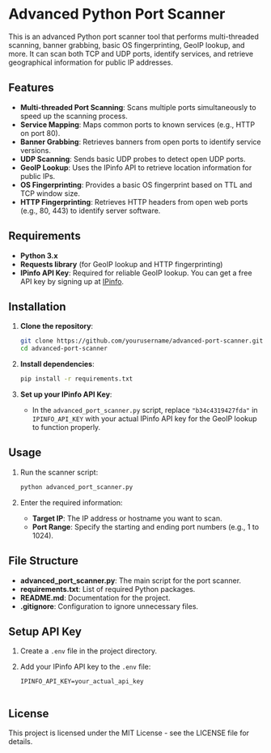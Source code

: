 # Advanced Python Port Scanner

This is an advanced Python port scanner tool that performs multi-threaded scanning, banner grabbing, basic OS fingerprinting, GeoIP lookup, and more. It can scan both TCP and UDP ports, identify services, and retrieve geographical information for public IP addresses.

## Features

- **Multi-threaded Port Scanning**: Scans multiple ports simultaneously to speed up the scanning process.
- **Service Mapping**: Maps common ports to known services (e.g., HTTP on port 80).
- **Banner Grabbing**: Retrieves banners from open ports to identify service versions.
- **UDP Scanning**: Sends basic UDP probes to detect open UDP ports.
- **GeoIP Lookup**: Uses the IPinfo API to retrieve location information for public IPs.
- **OS Fingerprinting**: Provides a basic OS fingerprint based on TTL and TCP window size.
- **HTTP Fingerprinting**: Retrieves HTTP headers from open web ports (e.g., 80, 443) to identify server software.

## Requirements

- **Python 3.x**
- **Requests library** (for GeoIP lookup and HTTP fingerprinting)
- **IPinfo API Key**: Required for reliable GeoIP lookup. You can get a free API key by signing up at [IPinfo](https://ipinfo.io/).

## Installation

1. **Clone the repository**:
    ```bash
    git clone https://github.com/yourusername/advanced-port-scanner.git
    cd advanced-port-scanner
    ```

2. **Install dependencies**:
    ```bash
    pip install -r requirements.txt
    ```

3. **Set up your IPinfo API Key**:
   - In the `advanced_port_scanner.py` script, replace `"b34c4319427fda"` in `IPINFO_API_KEY` with your actual IPinfo API key for the GeoIP lookup to function properly.

## Usage

1. Run the scanner script:
    ```bash
    python advanced_port_scanner.py
    ```

2. Enter the required information:
   - **Target IP**: The IP address or hostname you want to scan.
   - **Port Range**: Specify the starting and ending port numbers (e.g., 1 to 1024).


## File Structure

- **advanced_port_scanner.py**: The main script for the port scanner.
- **requirements.txt**: List of required Python packages.
- **README.md**: Documentation for the project.
- **.gitignore**: Configuration to ignore unnecessary files.

## Setup API Key

1. Create a `.env` file in the project directory.
2. Add your IPinfo API key to the `.env` file:

   ```plaintext
   IPINFO_API_KEY=your_actual_api_key


## License

This project is licensed under the MIT License - see the LICENSE file for details.
